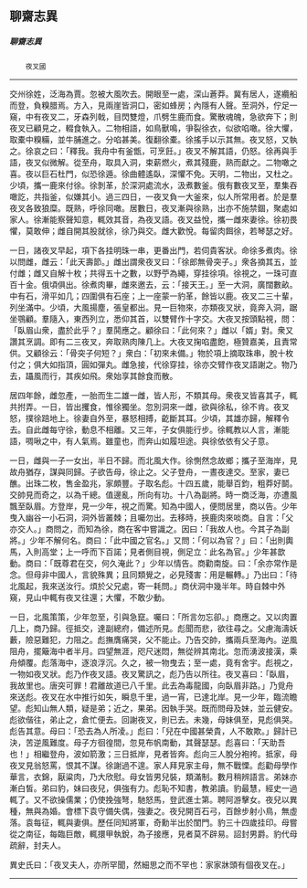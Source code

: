 

## 聊齋志異

##### 聊齋志異
　　`夜叉國`

* * *

交州徐姓，泛海為賈。忽被大風吹去。開眼至一處，深山蒼莽。冀有居人，遂纜船而登，負糗腊焉。方入，見兩崖皆洞口，密如蜂房；內隱有人聲。至洞外，佇足一窺，中有夜叉二，牙森列戟，目閃雙燈，爪劈生鹿而食。驚散魂魄，急欲奔下；則夜叉已顧見之，輟食執入。二物相語，如鳥獸鳴，爭裂徐衣，似欲啗噉。徐大懼，取橐中糗糒，並牛脯進之。分啗甚美。復翻徐橐。徐搖手以示其無。夜叉怒，又執之。徐哀之曰：「釋我。我舟中有釜甑，可烹飪。」夜叉不解其語，仍怒。徐再與手語，夜叉似微解。從至舟，取具入洞，束薪燃火，煮其殘鹿，熟而獻之。二物噉之喜。夜以巨石杜門，似恐徐遁。徐曲體遙臥，深懼不免。天明，二物出，又杜之。少頃，攜一鹿來付徐。徐剝革，於深洞處流水，汲煮數釜。俄有數夜叉至，羣集吞噉訖，共指釜，似嫌其小。過三四日，一夜叉負一大釜來，似人所常用者。於是羣夜叉各致狼糜。既熟，呼徐同噉。居數日，夜叉漸與徐熟，出亦不施禁錮，聚處如家人。徐漸能察聲知意，輒效其音，為夜叉語。夜叉益悅，攜一雌來妻徐。徐初畏懼，莫敢伸；雌自開其股就徐，徐乃與交。雌大歡悅。每留肉餌徐，若琴瑟之好。

一日，諸夜叉早起，項下各挂明珠一串，更番出門，若伺貴客狀。命徐多煮肉。徐以問雌，雌云：「此天壽節。」雌出謂衆夜叉曰：「徐郎無骨突子。」衆各摘其五，並付雌；雌又自解十枚；共得五十之數，以野苧為繩，穿挂徐項。徐視之，一珠可直百十金。俄頃俱出。徐煮肉畢，雌來邀去，云：「接天王。」至一大洞，廣闊數畝。中有石，滑平如几；四圍俱有石座；上一座蒙一豹革，餘皆以鹿。夜叉二三十輩，列坐滿中。少頃，大風揚塵，張皇都出。見一巨物來，亦類夜叉狀，竟奔入洞，踞坐鶚顧。羣隨入，東西列立，悉仰其首，以雙臂作十字交。大夜叉按頭點視，問：「臥眉山衆，盡於此乎？」羣鬨應之。顧徐曰：「此何來？」雌以「婿」對。衆又讚其烹調。即有二三夜叉，奔取熟肉陳几上。大夜叉掬啗盡飽，極贊嘉美，且責常供。又顧徐云：「骨突子何短？」衆白：「初來未備。」物於項上摘取珠串，脫十枚付之；俱大如指頂，圓如彈丸。雌急接，代徐穿挂，徐亦交臂作夜叉語謝之。物乃去，躡風而行，其疾如飛。衆始享其餘食而散。

居四年餘，雌忽產，一胎而生二雄一雌，皆人形，不類其母。衆夜叉皆喜其子，輒共拊弄。一日，皆出攫食，惟徐獨坐。忽別洞來一雌，欲與徐私，徐不肯。夜叉怒，撲徐踣地上。徐妻自外至，暴怒相搏，齕斷其耳。少頃，其雄亦歸，解釋令去。自此雌每守徐，動息不相離。又三年，子女俱能行步。徐輒教以人言，漸能語，啁啾之中，有人氣焉。雖童也，而奔山如履坦途。與徐依依有父子意。

一日，雌與一子一女出，半日不歸。而北風大作。徐惻然念故鄉；攜子至海岸，見故舟猶存，謀與同歸。子欲告母，徐止之。父子登舟，一晝夜達交。至家，妻已醮。出珠二枚，售金盈兆，家頗豐。子取名彪。十四五歲，能舉百鈞，粗莽好鬬。交帥見而奇之，以為千總。值邊亂，所向有功。十八為副將。時一商泛海，亦遭風飄至臥眉。方登岸，見一少年，視之而驚。知為中國人，便問居里，商以告。少年曳入幽谷一小石洞，洞外皆叢棘；且囑勿出。去移時，挾鹿肉來啖商。自言：「父亦交人。」商問之，而知為徐，商在客中嘗識之。因曰：「我故人也。今其子為副將。」少年不解何名。商曰：「此中國之官名。」又問：「何以為官？」曰：「出則輿馬，入則高堂；上一呼而下百諾；見者側目視，側足立：此名為官。」少年甚歆動。商曰：「既尊君在交，何久淹此？」少年以情告。商勸南旋。曰：「余亦常作是念。但母非中國人，言貌殊異；且同類覺之，必見殘害：用是輾轉。」乃出曰：「待北風起，我來送汝行。煩於父兄處，寄一耗問。」商伏洞中幾半年。時自棘中外窺，見山中輒有夜叉往還；大懼，不敢少動。

一日，北風策策，少年忽至，引與急竄。囑曰：「所言勿忘卻。」商應之。又以肉置几上，商乃歸。徑抵交，達副總府，備述所見。彪聞而悲，欲往尋之。父慮海濤妖藪，險惡難犯，力阻之。彪撫膺痛哭，父不能止。乃告交帥，攜兩兵至海內。逆風阻舟，擺簸海中者半月。四望無涯，咫尺迷悶，無從辨其南北。忽而湧波接漢，乘舟傾覆。彪落海中，逐浪浮沉。久之，被一物曳去；至一處，竟有舍宇。彪視之，一物如夜叉狀。彪乃作夜叉語。夜叉驚訊之，彪乃告以所往。夜叉喜曰：「臥眉，我故里也。唐突可罪！君離故道已八千里。此去為毒龍國，向臥眉非路。」乃覓舟來送彪。夜叉在水中推行如矢，瞬息千里，過一宵，已達北岸。見一少年，臨流瞻望。彪知山無人類，疑是弟；近之，果弟。因執手哭。既而問母及妹，並云健安。彪欲偕往，弟止之，倉忙便去。回謝夜叉，則已去。未幾，母妹俱至，見彪俱哭。彪告其意。母曰：「恐去為人所凌。」彪曰：「兒在中國甚榮貴，人不敢欺。」歸計已決，苦逆風難度。母子方徊徨間，忽見布帆南動，其聲瑟瑟。彪喜曰：「天助吾也！」相繼登舟，波如箭激；三日抵岸，見者皆奔。彪向三人脫分袍袴。抵家，母夜叉見翁怒罵，恨其不謀。徐謝過不遑。家人拜見家主母，無不戰慄。彪勸母學作華言，衣錦，厭粱肉，乃大欣慰。母女皆男兒裝，類滿制。數月稍辨語言。弟妹亦漸白皙。弟曰豹，妹曰夜兒，俱強有力。彪恥不知書，教弟讀。豹最慧，經史一過輒了。又不欲操儒業；仍使挽強弩，馳怒馬，登武進士第。聘阿游擊女。夜兒以異種，無與為婚。會標下袁守備失偶，強妻之。夜兒開百石弓，百餘步射小鳥，無虛落。袁每征，輒與妻俱。歷任同知將軍，奇勳半出於閨門。豹三十四歲挂印。母嘗從之南征，每臨巨敵，輒擐甲執銳，為子接應，見者莫不辟易。詔封男爵。豹代母疏辭，封夫人。

異史氏曰：「夜叉夫人，亦所罕聞，然細思之而不罕也：家家牀頭有個夜叉在。」

* * *

